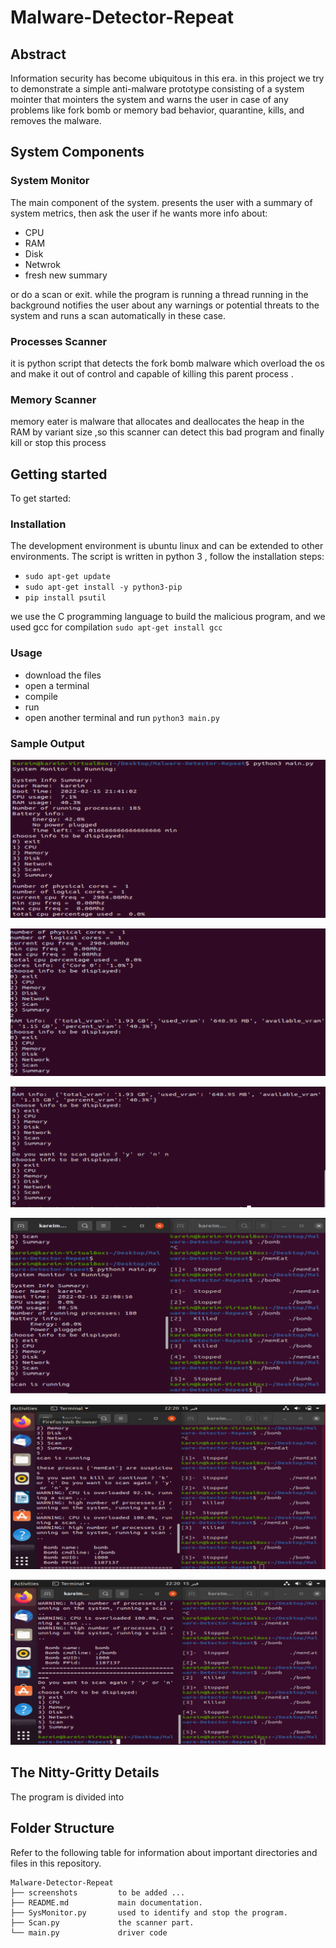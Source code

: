 # Malware-Detector-Repeat

## Abstract
Information security has become ubiquitous in this era. in this project we try to demonstrate a simple anti-malware prototype consisting of a system mointer that mointers the system and warns the user in case of any problems like fork bomb or memory bad behavior, quarantine, kills, and removes the malware. 

## System Components
### System Monitor
The main component of the system. presents the user with a summary of system metrics, then ask the user if he wants more info about:
- CPU
- RAM
- Disk
- Netwrok
- fresh new summary

or do a scan or exit. while the program is running a thread running in the background notifies the user about any warnings or potential threats to the system and runs a scan automatically in these case.

### Processes Scanner
it is python script that detects the fork bomb malware which overload the os and make it out of control and capable of killing this parent process .

### Memory Scanner
memory eater  is malware that allocates and deallocates the heap in the RAM by variant size ,so this scanner can detect this bad program and finally kill or stop this process

## Getting started
To get started: 
### Installation
The development environment is ubuntu linux and can be extended to other environments.
The script is written in python 3 , follow the installation steps: 
- `sudo apt-get update`
- `sudo apt-get install -y python3-pip`
- `pip install psutil`

we use the C programming language to build the malicious program, and we used gcc for compilation `sudo apt-get install gcc`
### Usage
- download the files
- open a terminal
- compile 
- run 
- open another terminal and run `python3 main.py`

### Sample Output
 ![launching memory eater](https://github.com/KareimGazer/Malware-Detector-Repeat/blob/main/screenshots/1.PNG?raw=true)
 
 ![launching manager](https://github.com/KareimGazer/Malware-Detector-Repeat/blob/main/screenshots/2.PNG?raw=true)
 
 ![launching memory eater](https://github.com/KareimGazer/Malware-Detector-Repeat/blob/main/screenshots/3.PNG?raw=true)
 
 ![launching memory eater](https://github.com/KareimGazer/Malware-Detector-Repeat/blob/main/screenshots/4.PNG?raw=true)
  
 ![launching memory eater](https://github.com/KareimGazer/Malware-Detector-Repeat/blob/main/screenshots/5.PNG?raw=true)
   
 ![launching memory eater](https://github.com/KareimGazer/Malware-Detector-Repeat/blob/main/screenshots/6.PNG?raw=true)

## The Nitty-Gritty Details
The program is divided into

## Folder Structure

Refer to the following table for information about important directories and files in this repository.

```
Malware-Detector-Repeat
├── screenshots         to be added ...
├── README.md           main documentation.
├── SysMonitor.py       used to identify and stop the program.
├── Scan.py             the scanner part.
└── main.py             driver code
```
